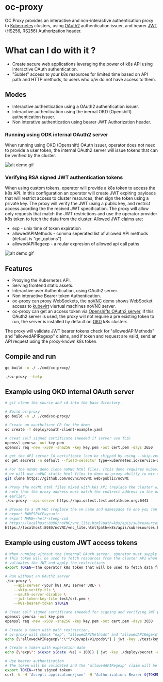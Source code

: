 # oc-proxy

OC Proxy provides an interactive and non-interactive authentication proxy to [Kubernetes](https://kubernetes.io/) clusters, using [OAuth2](https://oauth.net/2/) authentication issuer, 
and bearer [JWT](https://jwt.io/) (HS256, RS256) Authorization header.

# What can I do with it ?

- Create secure web applications leveraging the power of k8s API using interactive OAuth authentication.
- "Sublet" access to your k8s resources for limited time based on API path and HTTP methods, to users who o/w do not have access to them.

## Modes

- Interactive authentication using a OAuth2 authentication issuer.
- Interactive authentication using the inernal OKD (Openshift) authentication issuer.
- Non interative authentication using bearer JWT Authorization header.

### Running using ODK internal OAuth2 server

When running using OKD (Openshift) OAuth issuer, operator does not need to provide a user token,
the internal OAuth2 server will issue tokens that can be verified by the cluster.

![alt demo gif](https://raw.githubusercontent.com/yaacov/oc-proxy/main/web/public/using_okd_oauth.gif)


### Verifying RSA signed JWT authentication tokens

When using custom tokens, operator will provide a k8s token to access the k8s API.
In this configuration an operator will create JWT expiring payloads that will restrict access to cluster resources,
then sign the token using a private key.
The proxy will verify the JWT using a public key, and restrict access acording the the recived JWT specification.
The proxy will allow only requests that match the JWT restrictions and use the operator provider k8s token to fetch the
data from the cluster.
Allowed JWT claims are:

- exp - unix time of token expiration
- allowedAPIMethods - comma seperated list of allowed API methods (default is "get,options")
- allowedAPIRegexp - a reular expresion of allowed api call paths.

![alt demo gif](https://raw.githubusercontent.com/yaacov/oc-proxy/main/web/public/custom_tokens.gif)

## Features

- Proxying the Kubernetes API.
- Serving frontend static assets.
- Interactive user Authentication, using OAuth2 server.
- Non interactive Bearer token Authentication.
- oc-proxy can proxy WebSockets, the [noVNC](https://novnc.com/) demo shows WebSocket access to [kubevirt](https://kubevirt.io/) viertual machines noVNC server.
- oc-proxy can get an access token via [Openshifts OAuth2 server](https://docs.openshift.com/container-platform/4.7/authentication/configuring-internal-oauth.html), if this OAuth2 server is used, the proxy will not require a pre existing token to run, the server is installed by default on [OKD](https://www.okd.io/) k8s clusters.

The proxy will validate JWT bearer tokens check for "allowedAPIMethods" and "allowedAPIRegexp" claims, and if token and request are valid,
send an API request using the proxy-known k8s token.

## Compile and run

``` bash
go build -o ./ ./cmd/oc-proxy/

./oc-proxy --help
```

## Example using OKD internal OAuth server

``` bash
# git clone the source and cd into the base directory.

# Build oc-proxy
go build -o ./ ./cmd/oc-proxy/

# Create an oauthclient CR for the demo
oc create -f deploy/oauth-client-example.yaml

# Creat self signed certificate (needed if server use TLS)
openssl genrsa -out key.pem
openssl req -new -x509 -sha256 -key key.pem -out cert.pem -days 3650

# get the API server CA certificate (can be skipped by using --skip-verify-tls flag)
oc get secrets -n default --field-selector type=kubernetes.io/service-account-token -o json | jq '.items[0].data."ca.crt"' -r | python -m base64 -d > ca.crt

# For the noVNC demo clone noVNC html files, (this demo requires kubevirt installed on the server)
# we will use noVNC static html files to demo oc-proxy ability to mix static html with k8s api calls.
git clone https://github.com/novnc/noVNC web/public/noVNC

# Proxy the noVNC html files mixed with k8s API (replace the cluster with one you own)
# note that the proxy address must match the redirect address in the oauthclient CR we created
# earlier.
./oc-proxy --api-server https://api.ostest.test.metalkube.org:6443

# Browse to a VM VNC (replace the vm name and namespace to one you can access with your credentials)
# export NAMESPACE=yzamir
# export NAME=rhel7-steep-cod
# https://localhost:8080/noVNC/vnc_lite.html?path=k8s/apis/subresources.kubevirt.io/v1alpha3/namespaces/${NAMESPACE}/virtualmachineinstances/${NAME}/vnc
https://localhost:8080/noVNC/vnc_lite.html?path=k8s/apis/subresources.kubevirt.io/v1alpha3/namespaces/yzamir/virtualmachineinstances/rhel7-steep-cod/vnc
```

## Example using custom JWT access tokens

``` bash
# When running without the internal OAuth server, operator must supply a valid k8s token
# This token will be used to fetch resources from the cluster API when the proxy
# validates the JWT and apply the restrictions
export TOKEN=<the operator k8s token that will be used to fetch data from the cluster>

# Run without an OAuth2 server
./oc-proxy \
    --api-server <your k8s API server URL> \
    --skip-verify-tls \
    --oauth-server-disable \
    --jwt-token-key-file test/crt.pem \
    --k8s-bearer-token $TOKEN

# Creat self signed certificate (needed for signing and verifying JWT payload)
openssl genrsa -out key.pem
openssl req -new -x509 -sha256 -key key.pem -out cert.pem -days 3650

# Create a token with path restriction,
# oc-proxy will check "exp", "allowedAPIMethods" and "allowedAPIRegexp" claims 
echo {\"allowedAPIRegexp\":\"^/k8s/api/v1/pods\"} | jwt -key ./test/key.pem -alg RS256 -sign -

# Create a token with experation date
echo {\"exp\": $(expr $(date +%s) + 100)} | jwt -key ./deploy/secret -alg HS256 -sign -

# Use bearer authentication
# The token will be validated and the "allowedAPIRegexp" claim will be checked agains the API call path
export TOKEN=<the signed token>
curl -k -H 'Accept: application/json' -H "Authorization: Bearer ${TOKEN}" https://localhost:8080/k8s/api/v1/pods/cert-manager-5597cff495-mb2vx | jq
```
